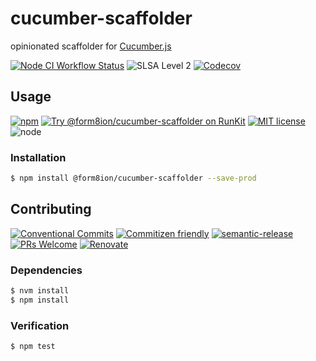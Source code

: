 # cucumber-scaffolder

opinionated scaffolder for [Cucumber.js](https://github.com/cucumber/cucumber-js)

<!--status-badges start -->

[![Node CI Workflow Status][github-actions-ci-badge]][github-actions-ci-link]
![SLSA Level 2][slsa-badge]
[![Codecov][coverage-badge]][coverage-link]

<!--status-badges end -->

## Usage

<!--consumer-badges start -->

[![npm][npm-badge]][npm-link]
[![Try @form8ion/cucumber-scaffolder on RunKit][runkit-badge]][runkit-link]
[![MIT license][license-badge]][license-link]
![node][node-badge]

<!--consumer-badges end -->

### Installation

```sh
$ npm install @form8ion/cucumber-scaffolder --save-prod
```

## Contributing

<!--contribution-badges start -->

[![Conventional Commits][commit-convention-badge]][commit-convention-link]
[![Commitizen friendly][commitizen-badge]][commitizen-link]
[![semantic-release][semantic-release-badge]][semantic-release-link]
[![PRs Welcome][PRs-badge]][PRs-link]
[![Renovate][renovate-badge]][renovate-link]

<!--contribution-badges end -->

### Dependencies

```sh
$ nvm install
$ npm install
```

### Verification

```sh
$ npm test
```

[npm-link]: https://www.npmjs.com/package/@form8ion/cucumber-scaffolder

[npm-badge]: https://img.shields.io/npm/v/@form8ion/cucumber-scaffolder.svg

[runkit-link]: https://npm.runkit.com/@form8ion/cucumber-scaffolder

[runkit-badge]: https://badge.runkitcdn.com/@form8ion/cucumber-scaffolder.svg

[license-link]: LICENSE

[license-badge]: https://img.shields.io/github/license/form8ion/cucumber-scaffolder.svg

[commit-convention-link]: https://conventionalcommits.org

[commit-convention-badge]: https://img.shields.io/badge/Conventional%20Commits-1.0.0-yellow.svg

[commitizen-link]: http://commitizen.github.io/cz-cli/

[commitizen-badge]: https://img.shields.io/badge/commitizen-friendly-brightgreen.svg

[semantic-release-link]: https://github.com/semantic-release/semantic-release

[semantic-release-badge]: https://img.shields.io/badge/semantic--release-angular-e10079?logo=semantic-release

[PRs-link]: http://makeapullrequest.com

[PRs-badge]: https://img.shields.io/badge/PRs-welcome-brightgreen.svg

[renovate-link]: https://renovatebot.com

[renovate-badge]: https://img.shields.io/badge/renovate-enabled-brightgreen.svg?logo=renovatebot

[github-actions-ci-link]: https://github.com/form8ion/cucumber-scaffolder/actions?query=workflow%3A%22Node.js+CI%22+branch%3Amaster

[github-actions-ci-badge]: https://github.com/form8ion/cucumber-scaffolder/workflows/Node.js%20CI/badge.svg

[node-badge]: https://img.shields.io/node/v/@form8ion/cucumber-scaffolder?logo=node.js

[slsa-badge]: https://slsa.dev/images/gh-badge-level2.svg

[coverage-link]: https://codecov.io/github/form8ion/cucumber-scaffolder

[coverage-badge]: https://img.shields.io/codecov/c/github/form8ion/cucumber-scaffolder?logo=codecov
